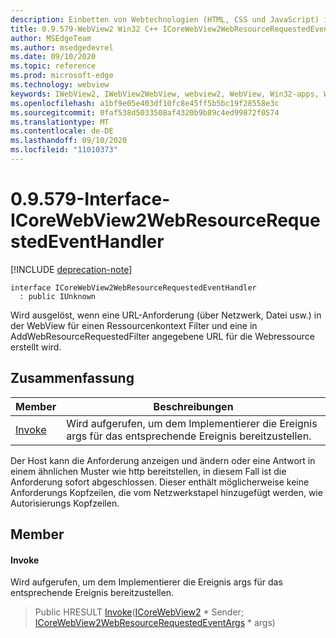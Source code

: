 ```yaml
---
description: Einbetten von Webtechnologien (HTML, CSS und JavaScript) in ihre systemeigenen Anwendungen mit dem Microsoft Edge WebView2-Steuerelement
title: 0.9.579-WebView2 Win32 C++ ICoreWebView2WebResourceRequestedEventHandler
author: MSEdgeTeam
ms.author: msedgedevrel
ms.date: 09/10/2020
ms.topic: reference
ms.prod: microsoft-edge
ms.technology: webview
keywords: IWebView2, IWebView2WebView, webview2, WebView, Win32-apps, Win32, Edge, ICoreWebView2, ICoreWebView2Controller, Browser-Steuerelement, Edge-HTML, ICoreWebView2WebResourceRequestedEventHandler
ms.openlocfilehash: a1bf9e05e403df10fc8e45ff5b5bc19f28558e3c
ms.sourcegitcommit: 0faf538d5033508af4320b9b89c4ed99872f0574
ms.translationtype: MT
ms.contentlocale: de-DE
ms.lasthandoff: 09/10/2020
ms.locfileid: "11010373"
---
```

# 0.9.579-Interface-ICoreWebView2WebResourceRequestedEventHandler 

[!INCLUDE [deprecation-note](../../includes/deprecation-note.md)]

```
interface ICoreWebView2WebResourceRequestedEventHandler
  : public IUnknown
```

Wird ausgelöst, wenn eine URL-Anforderung (über Netzwerk, Datei usw.) in der WebView für einen Ressourcenkontext Filter und eine in AddWebResourceRequestedFilter angegebene URL für die Webressource erstellt wird.

## Zusammenfassung

 Member                        | Beschreibungen
--------------------------------|---------------------------------------------
[Invoke](#invoke) | Wird aufgerufen, um dem Implementierer die Ereignis args für das entsprechende Ereignis bereitzustellen.

Der Host kann die Anforderung anzeigen und ändern oder eine Antwort in einem ähnlichen Muster wie http bereitstellen, in diesem Fall ist die Anforderung sofort abgeschlossen. Dieser enthält möglicherweise keine Anforderungs Kopfzeilen, die vom Netzwerkstapel hinzugefügt werden, wie Autorisierungs Kopfzeilen.

## Member

#### Invoke 

Wird aufgerufen, um dem Implementierer die Ereignis args für das entsprechende Ereignis bereitzustellen.

> Public HRESULT [Invoke](#invoke)([ICoreWebView2](icorewebview2.md) * Sender; [ICoreWebView2WebResourceRequestedEventArgs](icorewebview2webresourcerequestedeventargs.md) * args)

